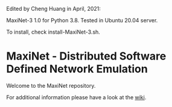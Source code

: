 Edited by Cheng Huang in April, 2021:

MaxiNet-3 1.0 for Python 3.8.
Tested in Ubuntu 20.04 server.

To install, check install-MaxiNet-3.sh.



MaxiNet - Distributed Software Defined Network Emulation
========================================================

Welcome to the MaxiNet repository.

For additional information please have a look at the [wiki](https://github.com/MaxiNet/MaxiNet/wiki).

